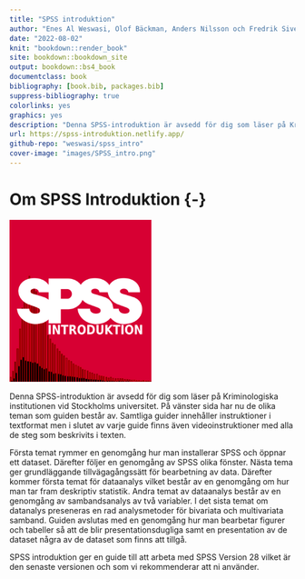 ```yaml
--- 
title: "SPSS introduktion"
author: "Enes Al Weswasi, Olof Bäckman, Anders Nilsson och Fredrik Sivertsson"
date: "2022-08-02"
knit: "bookdown::render_book"
site: bookdown::bookdown_site
output: bookdown::bs4_book
documentclass: book
bibliography: [book.bib, packages.bib]
suppress-bibliography: true
colorlinks: yes
graphics: yes
description: "Denna SPSS-introduktion är avsedd för dig som läser på Kriminologiska institutionen vid Stockholms universitet."
url: https://spss-introduktion.netlify.app/
github-repo: "weswasi/spss_intro"
cover-image: "images/SPSS_intro.png"
---
```




# Om SPSS Introduktion {-}

<img src="images/SPSS_intro.png" width="250" height="285" class="cover"/><p>Denna SPSS-introduktion är avsedd för dig som läser på Kriminologiska institutionen vid Stockholms universitet. På vänster sida har nu de olika teman som guiden består av. Samtliga guider innehåller instruktioner i textformat men i slutet av varje guide finns även videoinstruktioner med alla de steg som beskrivits i texten.

Första temat rymmer en genomgång hur man installerar SPSS och öppnar ett dataset. Därefter följer en genomgång av SPSS olika fönster. Nästa tema ger grundläggande tillvägagångssätt för bearbetning av data. Därefter kommer första temat för dataanalys vilket består av en genomgång om hur man tar fram deskriptiv statistik. Andra temat av dataanalys består av en genomgång av sambandsanalys av två variabler. I det sista temat om datanalys preseneras en rad analysmetoder för bivariata och multivariata samband. Guiden avslutas med en genomgång hur man bearbetar figurer och tabeller så att de blir presentationsdugliga samt en presentation av de dataset några av de dataset som finns att tillgå. </p>

SPSS introduktion ger en guide till att arbeta med SPSS Version 28 vilket är den senaste versionen och som vi rekommenderar att ni använder.
